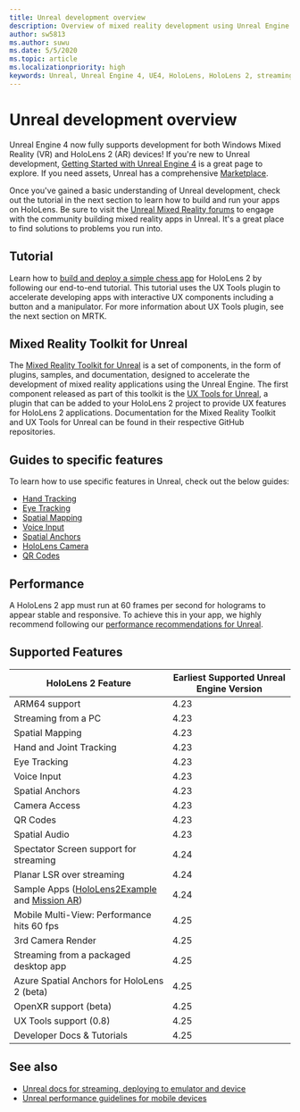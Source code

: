 ```yaml
---
title: Unreal development overview
description: Overview of mixed reality development using Unreal Engine 4
author: sw5813
ms.author: suwu
ms.date: 5/5/2020
ms.topic: article
ms.localizationpriority: high
keywords: Unreal, Unreal Engine 4, UE4, HoloLens, HoloLens 2, streaming, remoting, mixed reality, development, getting started, features, new project, emulator, documentation, guides, features, holograms
---
```

# Unreal development overview

Unreal Engine 4 now fully supports development for both Windows Mixed Reality (VR) and HoloLens 2 (AR) devices! If you're new to Unreal development, <a href="https://docs.unrealengine.com//GettingStarted/index.html" target="_blank">Getting Started with Unreal Engine 4</a> is a great page to explore. If you need assets, Unreal has a comprehensive <a href="https://www.unrealengine.com/marketplace//store" target="_blank">Marketplace</a>. 

Once you've gained a basic understanding of Unreal development, check out the tutorial in the next section to learn how to build and run your apps on HoloLens. Be sure to visit the <a href="https://forums.unrealengine.com/development-discussion/vr-ar-development" target="_blank">Unreal Mixed Reality forums</a> to engage with the community building mixed reality apps in Unreal. It's a great place to find solutions to problems you run into.

## Tutorial

Learn how to [build and deploy a simple chess app](unreal-uxt-ch1.md) for HoloLens 2 by following our end-to-end tutorial. This tutorial uses the UX Tools plugin to accelerate developing apps with interactive UX components including a button and a manipulator. For more information about UX Tools plugin, see the next section on MRTK. 

## Mixed Reality Toolkit for Unreal

The [Mixed Reality Toolkit for Unreal](https://github.com/microsoft/MixedRealityToolkit-Unreal) is a set of components, in the form of plugins, samples, and documentation, designed to accelerate the development of mixed reality applications using the Unreal Engine. The first component released as part of this toolkit is the [UX Tools for Unreal](https://github.com/microsoft/MixedReality-UXTools-Unreal), a plugin that can be added to your HoloLens 2 project to provide UX features for HoloLens 2 applications. Documentation for the Mixed Reality Toolkit and UX Tools for Unreal can be found in their respective GitHub repositories. 

## Guides to specific features

To learn how to use specific features in Unreal, check out the below guides: 
* [Hand Tracking](unreal-hand-tracking.md)
* [Eye Tracking](unreal-gaze-input.md)
* [Spatial Mapping](unreal-spatial-mapping.md)
* [Voice Input](unreal-voice-input.md)
* [Spatial Anchors](unreal-spatial-anchors.md)
* [HoloLens Camera](unreal-hololens-camera.md)
* [QR Codes](unreal-qr-codes.md)

## Performance

A HoloLens 2 app must run at 60 frames per second for holograms to appear stable and responsive. To achieve this in your app, we highly recommend following our [performance recommendations for Unreal](performance-recommendations-for-unreal.md). 

## Supported Features

| HoloLens 2 Feature | Earliest Supported Unreal Engine Version |
| ----------- | ----------- |
| ARM64 support | 4.23 |
| Streaming from a PC | 4.23 |
| Spatial Mapping | 4.23 |
| Hand and Joint Tracking | 4.23 |
| Eye Tracking | 4.23 |
| Voice Input | 4.23 |
| Spatial Anchors | 4.23 |
| Camera Access | 4.23 |
| QR Codes | 4.23 |
| Spatial Audio | 4.23 |
| Spectator Screen support for streaming | 4.24 |
| Planar LSR over streaming | 4.24 |
| Sample Apps ([HoloLens2Example](https://github.com/microsoft/MixedReality-Unreal-Samples) and [Mission AR](https://docs.unrealengine.com/en-US/Resources/Showcases/MissionAR/index.html)) | 4.24 |
| Mobile Multi-View: Performance hits 60 fps | 4.25 |
| 3rd Camera Render | 4.25 |
| Streaming from a packaged desktop app | 4.25 |
| Azure Spatial Anchors for HoloLens 2 (beta) | 4.25 |
| OpenXR support (beta) | 4.25 |
| UX Tools support (0.8) | 4.25 |
| Developer Docs & Tutorials | 4.25 |

## See also
* <a href="https://docs.unrealengine.com//Platforms/AR/HoloLens2/index.html" target="_blank">Unreal docs for streaming, deploying to emulator and device</a>
* <a href="https://docs.unrealengine.com//Platforms/Mobile/Performance/index.html" target="_blank">Unreal performance guidelines for mobile devices</a>
